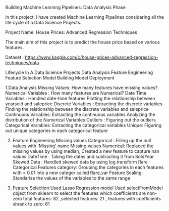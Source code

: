 Building Machine Learning Pipelines: Data Analysis Phase

In this project, I have created Machine Learning Pipelines considering all the life cycle of a Data Science Projects.

Project Name: House Prices: Advanced Regression Techniques

The main aim of this project is to predict the house price based on various features.

Dataset :
https://www.kaggle.com/c/house-prices-advanced-regression-techniques/data

Lifecycle In A Data Science Projects
Data Analysis
Feature Engineering
Feature Selection
Model Building
Model Deployment

1.Data Analysis
Missing Values: How many features have missing values?
Numerical Variables : How many features are Numerical?
Date Time Variables : Handled date-time features
Plotting the relationship between yearsold and saleprice
Discrete Variables : Extracting the discrete variables
Finding the relationship between the discrete variables and saleprice
Continuous Variables: Extracting the continuous variables
Analyzing the distribution of the Numerical Variables
Outliers : Figuring out the outliers
Categorical Variables: Extracting the categorical variables
Unique: Figuring out unique categories in each categorical feature

2. Feature Engineering
Missing values Categorical : Filling up the null values with 'Missing' name
Missing values Numerical: Replaced the missing values by using median, Created a new feature to capture nan values
DateTime : Taking the dates and subtracting it from SoldYear
Skewed Data : Handled skewed data by using log transform
Rare Categorical Features category: Grouping the categories in each features with < 0.01 into a new categor called Rare_var
Feature Scaling: Standarise the values of the variables to the same range

3. Feature Selection
Used Lasso Regression model
Used selectFromModel object from sklearn to select the features which coefficients are non-zero
total features: 82 ,selected features: 21 , features with coefficients shrank to zero: 61
